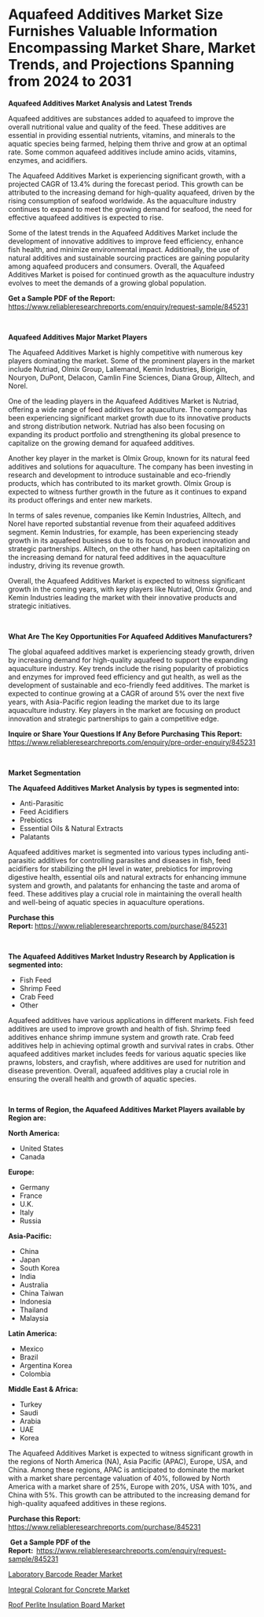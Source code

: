 <p><h1>Aquafeed Additives Market Size Furnishes Valuable Information Encompassing Market Share, Market Trends, and Projections Spanning from 2024 to 2031</h1></p><p><strong>Aquafeed Additives Market Analysis and Latest Trends</strong></p>
<p><p>Aquafeed additives are substances added to aquafeed to improve the overall nutritional value and quality of the feed. These additives are essential in providing essential nutrients, vitamins, and minerals to the aquatic species being farmed, helping them thrive and grow at an optimal rate. Some common aquafeed additives include amino acids, vitamins, enzymes, and acidifiers.</p><p>The Aquafeed Additives Market is experiencing significant growth, with a projected CAGR of 13.4% during the forecast period. This growth can be attributed to the increasing demand for high-quality aquafeed, driven by the rising consumption of seafood worldwide. As the aquaculture industry continues to expand to meet the growing demand for seafood, the need for effective aquafeed additives is expected to rise.</p><p>Some of the latest trends in the Aquafeed Additives Market include the development of innovative additives to improve feed efficiency, enhance fish health, and minimize environmental impact. Additionally, the use of natural additives and sustainable sourcing practices are gaining popularity among aquafeed producers and consumers. Overall, the Aquafeed Additives Market is poised for continued growth as the aquaculture industry evolves to meet the demands of a growing global population.</p></p>
<p><strong>Get a Sample PDF of the Report:&nbsp;</strong> <a href="https://www.reliableresearchreports.com/enquiry/request-sample/845231">https://www.reliableresearchreports.com/enquiry/request-sample/845231</a></p>
<p>&nbsp;</p>
<p><strong>Aquafeed Additives Major Market Players</strong></p>
<p><p>The Aquafeed Additives Market is highly competitive with numerous key players dominating the market. Some of the prominent players in the market include Nutriad, Olmix Group, Lallemand, Kemin Industries, Biorigin, Nouryon, DuPont, Delacon, Camlin Fine Sciences, Diana Group, Alltech, and Norel.</p><p>One of the leading players in the Aquafeed Additives Market is Nutriad, offering a wide range of feed additives for aquaculture. The company has been experiencing significant market growth due to its innovative products and strong distribution network. Nutriad has also been focusing on expanding its product portfolio and strengthening its global presence to capitalize on the growing demand for aquafeed additives.</p><p>Another key player in the market is Olmix Group, known for its natural feed additives and solutions for aquaculture. The company has been investing in research and development to introduce sustainable and eco-friendly products, which has contributed to its market growth. Olmix Group is expected to witness further growth in the future as it continues to expand its product offerings and enter new markets.</p><p>In terms of sales revenue, companies like Kemin Industries, Alltech, and Norel have reported substantial revenue from their aquafeed additives segment. Kemin Industries, for example, has been experiencing steady growth in its aquafeed business due to its focus on product innovation and strategic partnerships. Alltech, on the other hand, has been capitalizing on the increasing demand for natural feed additives in the aquaculture industry, driving its revenue growth.</p><p>Overall, the Aquafeed Additives Market is expected to witness significant growth in the coming years, with key players like Nutriad, Olmix Group, and Kemin Industries leading the market with their innovative products and strategic initiatives.</p></p>
<p>&nbsp;</p>
<p><strong>What Are The Key Opportunities For Aquafeed Additives Manufacturers?</strong></p>
<p><p>The global aquafeed additives market is experiencing steady growth, driven by increasing demand for high-quality aquafeed to support the expanding aquaculture industry. Key trends include the rising popularity of probiotics and enzymes for improved feed efficiency and gut health, as well as the development of sustainable and eco-friendly feed additives. The market is expected to continue growing at a CAGR of around 5% over the next five years, with Asia-Pacific region leading the market due to its large aquaculture industry. Key players in the market are focusing on product innovation and strategic partnerships to gain a competitive edge.</p></p>
<p><strong>Inquire or Share Your Questions If Any Before Purchasing This Report:</strong> <a href="https://www.reliableresearchreports.com/enquiry/pre-order-enquiry/845231">https://www.reliableresearchreports.com/enquiry/pre-order-enquiry/845231</a></p>
<p>&nbsp;</p>
<p><strong>Market Segmentation</strong></p>
<p><strong>The Aquafeed Additives Market Analysis by types is segmented into:</strong></p>
<p><ul><li>Anti-Parasitic</li><li>Feed Acidifiers</li><li>Prebiotics</li><li>Essential Oils & Natural Extracts</li><li>Palatants</li></ul></p>
<p><p>Aquafeed additives market is segmented into various types including anti-parasitic additives for controlling parasites and diseases in fish, feed acidifiers for stabilizing the pH level in water, prebiotics for improving digestive health, essential oils and natural extracts for enhancing immune system and growth, and palatants for enhancing the taste and aroma of feed. These additives play a crucial role in maintaining the overall health and well-being of aquatic species in aquaculture operations.</p></p>
<p><strong>Purchase this Report:&nbsp;</strong><a href="https://www.reliableresearchreports.com/purchase/845231">https://www.reliableresearchreports.com/purchase/845231</a></p>
<p>&nbsp;</p>
<p><strong>The Aquafeed Additives Market Industry Research by Application is segmented into:</strong></p>
<p><ul><li>Fish Feed</li><li>Shrimp Feed</li><li>Crab Feed</li><li>Other</li></ul></p>
<p><p>Aquafeed additives have various applications in different markets. Fish feed additives are used to improve growth and health of fish. Shrimp feed additives enhance shrimp immune system and growth rate. Crab feed additives help in achieving optimal growth and survival rates in crabs. Other aquafeed additives market includes feeds for various aquatic species like prawns, lobsters, and crayfish, where additives are used for nutrition and disease prevention. Overall, aquafeed additives play a crucial role in ensuring the overall health and growth of aquatic species.</p></p>
<p>&nbsp;</p>
<p><strong>In terms of Region, the Aquafeed Additives Market Players available by Region are:</strong></p>
<p>
    <p> <strong> North America: </strong>
        <ul>
            <li>United States</li>
            <li>Canada</li>
        </ul>
        </p> 
    <p> <strong> Europe: </strong>
        <ul>
            <li>Germany</li>
            <li>France</li>
            <li>U.K.</li>
            <li>Italy</li>
            <li>Russia</li>
        </ul>
        </p> 
    <p> <strong> Asia-Pacific: </strong>
        <ul>
            <li>China</li>
            <li>Japan</li>
            <li>South Korea</li>
            <li>India</li>
            <li>Australia</li>
            <li>China Taiwan</li>
            <li>Indonesia</li>
            <li>Thailand</li>
            <li>Malaysia</li>
        </ul>
        </p> 
    <p> <strong> Latin America: </strong>
        <ul>
            <li>Mexico</li>
            <li>Brazil</li>
            <li>Argentina Korea</li>
            <li>Colombia</li>
        </ul>
        </p> 
    <p> <strong> Middle East & Africa: </strong>
        <ul>
            <li>Turkey</li>
            <li>Saudi</li>
            <li>Arabia</li>
            <li>UAE</li>
            <li>Korea</li>
        </ul>
    </p>
    </p>
<p><p>The Aquafeed Additives Market is expected to witness significant growth in the regions of North America (NA), Asia Pacific (APAC), Europe, USA, and China. Among these regions, APAC is anticipated to dominate the market with a market share percentage valuation of 40%, followed by North America with a market share of 25%, Europe with 20%, USA with 10%, and China with 5%. This growth can be attributed to the increasing demand for high-quality aquafeed additives in these regions.</p></p>
<p><strong>Purchase this Report: </strong><a href="https://www.reliableresearchreports.com/purchase/845231">https://www.reliableresearchreports.com/purchase/845231</a></p>
<p>&nbsp;<strong>Get a Sample PDF of the Report:&nbsp;&nbsp;</strong><a href="https://www.reliableresearchreports.com/enquiry/request-sample/845231">https://www.reliableresearchreports.com/enquiry/request-sample/845231</a></p>
<p><strong></strong></p>
<p><p><a href="https://view.publitas.com/reportprime-1/laboratory-barcode-reader-market-research-report-forecasted-for-period-from-2023-2030-by-market-type-market-application-and-region/">Laboratory Barcode Reader Market</a></p><p><a href="https://view.publitas.com/reportprime-1/integral-colorant-for-concrete-market-growth-market-trends-covid-19-impact-and-forecasts-for-period-from-2023-2030/">Integral Colorant for Concrete Market</a></p><p><a href="https://view.publitas.com/reportprime-1/roof-perlite-insulation-board-market-research-report-provides-critical-insights-that-can-help-shape-business-development-and-investment-strategies/">Roof Perlite Insulation Board Market</a></p></p>